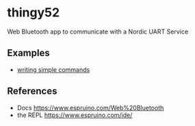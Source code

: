 # thingy52
Web Bluetooth app to communicate with a Nordic UART Service

## Examples

- [writing simple commands](test.html)

## References

- Docs https://www.espruino.com/Web%20Bluetooth
- the REPL https://www.espruino.com/ide/